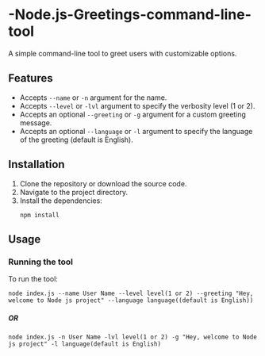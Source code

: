 # -Node.js-Greetings-command-line-tool

A simple command-line tool to greet users with customizable options.

## Features

- Accepts `--name` or `-n` argument for the name.
- Accepts `--level` or `-lvl` argument to specify the verbosity level (1 or 2).
- Accepts an optional `--greeting` or `-g` argument for a custom greeting message.
- Accepts an optional `--language` or `-l` argument to specify the language of the greeting (default is English).

## Installation

1. Clone the repository or download the source code.
2. Navigate to the project directory.
3. Install the dependencies:
   ```
   npm install
   ```

## Usage

### Running the tool

To run the tool:

```
node index.js --name User Name --level level(1 or 2) --greeting "Hey, welcome to Node js project" --language language((default is English))
```
##### OR

```
node index.js -n User Name -lvl level(1 or 2) -g "Hey, welcome to Node js project" -l language(default is English)
```




